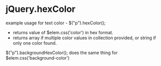 # jQuery.hexColor

example usage for text color - $("p").hexColor();

- returns value of $elem.css('color') in hex format.
- returns array if multiple color values in collection provided,
	or string if only one color found.
	
$("p").backgroundHexColor(); does the same thing for $elem.css('background-color')